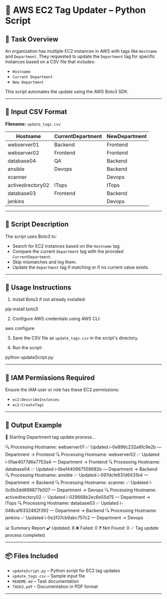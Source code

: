 
# 🐍 AWS EC2 Tag Updater – Python Script

## 🧩 Task Overview

An organization has multiple EC2 instances in AWS with tags like `Hostname` and `Department`. They requested to update the `Department` tag for specific instances based on a CSV file that includes:

- `Hostname`
- `Current Department`
- `New Department`

This script automates the update using the AWS Boto3 SDK.

---

## 📁 Input CSV Format

**Filename:** `update_tags.csv`

| Hostname         | CurrentDepartment | NewDepartment |
|------------------|-------------------|---------------|
| webserver01      | Backend           | Frontend      |
| webserver02      | Frontend          | Frontend      |
| database04       | QA                | Backend       |
| ansible          | Devops            | Backend       |
| scanner          | <no-value>        | Devops        |
| activedirectory02| ITops             | ITops         |
| database03       | Frontend          | Backend       |
| jenkins          | <no-value>        | Devops        |

---

## 📜 Script Description

The script uses Boto3 to:

- Search for EC2 instances based on the `Hostname` tag.
- Compare the current `Department` tag with the provided `CurrentDepartment`.
- Skip mismatches and log them.
- Update the `Department` tag if matching or if no current value exists.

---

## 🚀 Usage Instructions

1. Install Boto3 if not already installed:

pip install boto3


2. Configure AWS credentials using AWS CLI:

aws configure


3. Save the CSV file as `update_tags.csv` in the script's directory.

4. Run the script:

python updateScript.py


---

## 🔐 IAM Permissions Required

Ensure the IAM user or role has these EC2 permissions:

- `ec2:DescribeInstances`
- `ec2:CreateTags`

---

## 🧪 Output Example

🚀 Starting Department tag update process...

🔍 Processing Hostname: webserver01
✅ Updated i-0e896c232a6fc9e2b — Department → Frontend
🔍 Processing Hostname: webserver02
✅ Updated i-0fae4077d6e7753a4 — Department → Frontend
🔍 Processing Hostname: database04
✅ Updated i-0bef440667559682b — Department → Backend
🔍 Processing Hostname: ansible
✅ Updated i-097dcfe631d6431b4 — Department → Backend
🔍 Processing Hostname: scanner
✅ Updated i-0c6b3dd699877b007 — Department → Devops
🔍 Processing Hostname: activedirectory02
✅ Updated i-029668b2ec6e55d75 — Department → ITops
🔍 Processing Hostname: database03
✅ Updated i-048caf6332462f392 — Department → Backend
🔍 Processing Hostname: jenkins
✅ Updated i-0e2f37cb9abc757c2 — Department → Devops

📊 Summary Report
✔️ Updated: 8
❌ Failed: 0
❓ Not Found: 0
✅ Tag update process completed.

---

## 📦 Files Included

- `updateScript.py` – Python script for EC2 tag updates
- `update_tags.csv` – Sample input file
- `README.md` – Task documentation
- `TASK3.pdf` – Documentation in PDF format

---


